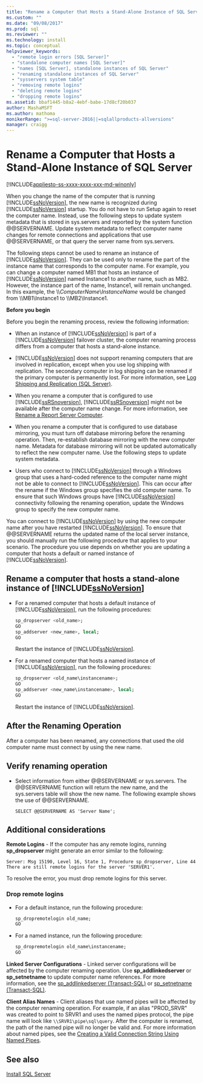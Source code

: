```yaml
---
title: "Rename a Computer that Hosts a Stand-Alone Instance of SQL Server | Microsoft Docs"
ms.custom: ""
ms.date: "09/08/2017"
ms.prod: sql
ms.reviewer: ""
ms.technology: install
ms.topic: conceptual
helpviewer_keywords: 
  - "remote login errors [SQL Server]"
  - "standalone computer names [SQL Server]"
  - "names [SQL Server], standalone instances of SQL Server"
  - "renaming standalone instances of SQL Server"
  - "sysservers system table"
  - "removing remote logins"
  - "deleting remote logins"
  - "dropping remote logins"
ms.assetid: bbaf1445-b8a2-4ebf-babe-17d8cf20b037
author: MashaMSFT
ms.author: mathoma
monikerRange: ">=sql-server-2016||=sqlallproducts-allversions"
manager: craigg
---
```

# Rename a Computer that Hosts a Stand-Alone Instance of SQL Server

[!INCLUDE[appliesto-ss-xxxx-xxxx-xxx-md-winonly](../../includes/appliesto-ss-xxxx-xxxx-xxx-md-winonly.md)]

When you change the name of the computer that is running [!INCLUDE[ssNoVersion](../../includes/ssnoversion-md.md)], the new name is recognized during [!INCLUDE[ssNoVersion](../../includes/ssnoversion-md.md)] startup. You do not have to run Setup again to reset the computer name. Instead, use the following steps to update system metadata that is stored in sys.servers and reported by the system function @@SERVERNAME. Update system metadata to reflect computer name changes for remote connections and applications that use @@SERVERNAME, or that query the server name from sys.servers.  
  
The following steps cannot be used to rename an instance of [!INCLUDE[ssNoVersion](../../includes/ssnoversion-md.md)]. They can be used only to rename the part of the instance name that corresponds to the computer name. For example, you can change a computer named MB1 that hosts an instance of [!INCLUDE[ssNoVersion](../../includes/ssnoversion-md.md)] named Instance1 to another name, such as MB2. However, the instance part of the name, Instance1, will remain unchanged. In this example, the \\\\*ComputerName*\\*InstanceName* would be changed from \\\MB1\Instance1 to \\\MB2\Instance1.  
  
 **Before you begin**  
  
 Before you begin the renaming process, review the following information:  
  
-   When an instance of [!INCLUDE[ssNoVersion](../../includes/ssnoversion-md.md)] is part of a [!INCLUDE[ssNoVersion](../../includes/ssnoversion-md.md)] failover cluster, the computer renaming process differs from a computer that hosts a stand-alone instance.  
  
-   [!INCLUDE[ssNoVersion](../../includes/ssnoversion-md.md)] does not support renaming computers that are involved in replication, except when you use log shipping with replication. The secondary computer in log shipping can be renamed if the primary computer is permanently lost. For more information, see [Log Shipping and Replication &#40;SQL Server&#41;](../../database-engine/log-shipping/log-shipping-and-replication-sql-server.md).  
  
-   When you rename a computer that is configured to use [!INCLUDE[ssRSnoversion](../../includes/ssrsnoversion-md.md)], [!INCLUDE[ssRSnoversion](../../includes/ssrsnoversion-md.md)] might not be available after the computer name change. For more information, see [Rename a Report Server Computer](../../reporting-services/report-server/rename-a-report-server-computer.md).  
  
-   When you rename a computer that is configured to use database mirroring, you must turn off database mirroring before the renaming operation. Then, re-establish database mirroring with the new computer name. Metadata for database mirroring will not be updated automatically to reflect the new computer name. Use the following steps to update system metadata.  
  
-   Users who connect to [!INCLUDE[ssNoVersion](../../includes/ssnoversion-md.md)] through a Windows group that uses a hard-coded reference to the computer name might not be able to connect to [!INCLUDE[ssNoVersion](../../includes/ssnoversion-md.md)]. This can occur after the rename if the Windows group specifies the old computer name. To ensure that such Windows groups have [!INCLUDE[ssNoVersion](../../includes/ssnoversion-md.md)] connectivity following the renaming operation, update the Windows group to specify the new computer name.  
  
 You can connect to [!INCLUDE[ssNoVersion](../../includes/ssnoversion-md.md)] by using the new computer name after you have restarted [!INCLUDE[ssNoVersion](../../includes/ssnoversion-md.md)]. To ensure that @@SERVERNAME returns the updated name of the local server instance, you should manually run the following procedure that applies to your scenario. The procedure you use depends on whether you are updating a computer that hosts a default or named instance of [!INCLUDE[ssNoVersion](../../includes/ssnoversion-md.md)].  
  
## Rename a computer that hosts a stand-alone instance of [!INCLUDE[ssNoVersion](../../includes/ssnoversion-md.md)]  
  
-   For a renamed computer that hosts a default instance of [!INCLUDE[ssNoVersion](../../includes/ssnoversion-md.md)], run the following procedures:  
  
    ```sql
    sp_dropserver <old_name>;  
    GO  
    sp_addserver <new_name>, local;  
    GO  
    ```  
  
     Restart the instance of [!INCLUDE[ssNoVersion](../../includes/ssnoversion-md.md)].  
  
-   For a renamed computer that hosts a named instance of [!INCLUDE[ssNoVersion](../../includes/ssnoversion-md.md)], run the following procedures:  
  
    ```sql
    sp_dropserver <old_name\instancename>;  
    GO  
    sp_addserver <new_name\instancename>, local;  
    GO  
    ```  
  
     Restart the instance of [!INCLUDE[ssNoVersion](../../includes/ssnoversion-md.md)].  
  
## After the Renaming Operation  
 After a computer has been renamed, any connections that used the old computer name must connect by using the new name.  
  
## Verify renaming operation  
  
-   Select information from either @@SERVERNAME or sys.servers. The @@SERVERNAME function will return the new name, and the sys.servers table will show the new name. The following example shows the use of @@SERVERNAME.  
  
    ```  
    SELECT @@SERVERNAME AS 'Server Name';  
    ```  
  
## Additional considerations  
 **Remote Logins** - If the computer has any remote logins, running **sp_dropserver** might generate an error similar to the following:  
  
 `Server: Msg 15190, Level 16, State 1, Procedure sp_dropserver, Line 44 There are still remote logins for the server 'SERVER1'.`  
  
 To resolve the error, you must drop remote logins for this server.  
  
### Drop remote logins  
  
-   For a default instance, run the following procedure:  
  
    ```sql
    sp_dropremotelogin old_name;  
    GO  
    ```  
  
-   For a named instance, run the following procedure:  
  
    ```sql
    sp_dropremotelogin old_name\instancename;  
    GO  
    ```  
  
 **Linked Server Configurations** - Linked server configurations will be affected by the computer renaming operation. Use **sp_addlinkedserver** or **sp_setnetname** to update computer name references. For more information, see the [sp_addlinkedserver &#40;Transact-SQL&#41;](../../relational-databases/system-stored-procedures/sp-addlinkedserver-transact-sql.md) or [sp_setnetname &#40;Transact-SQL&#41;](../../relational-databases/system-stored-procedures/sp-setnetname-transact-sql.md).  
  
 **Client Alias Names** - Client aliases that use named pipes will be affected by the computer renaming operation. For example, if an alias "PROD_SRVR" was created to point to SRVR1 and uses the named pipes protocol, the pipe name will look like `\\SRVR1\pipe\sql\query`. After the computer is renamed, the path of the named pipe will no longer be valid and. For more information about named pipes, see the [Creating a Valid Connection String Using Named Pipes](http://go.microsoft.com/fwlink/?LinkId=111063).  
  
## See also  
 [Install SQL Server](../../database-engine/install-windows/install-sql-server.md)  
  
  
